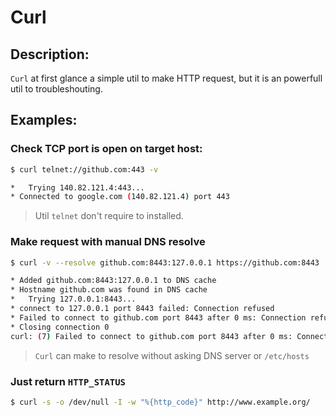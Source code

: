 # Curl

## Description:

`Curl` at first glance a simple util to make HTTP request, but it is an powerfull util to troubleshouting.

## Examples:

### Check TCP port is open on target host:

```sh
$ curl telnet://github.com:443 -v

*   Trying 140.82.121.4:443...
* Connected to google.com (140.82.121.4) port 443
```

> Util `telnet` don't require to installed.

### Make request with manual DNS resolve

```sh
$ curl -v --resolve github.com:8443:127.0.0.1 https://github.com:8443

* Added github.com:8443:127.0.0.1 to DNS cache
* Hostname github.com was found in DNS cache
*   Trying 127.0.0.1:8443...
* connect to 127.0.0.1 port 8443 failed: Connection refused
* Failed to connect to github.com port 8443 after 0 ms: Connection refused
* Closing connection 0
curl: (7) Failed to connect to github.com port 8443 after 0 ms: Connection refused
```

> `Curl` can make to resolve without asking DNS server or `/etc/hosts`

### Just return `HTTP_STATUS`

```sh
$ curl -s -o /dev/null -I -w "%{http_code}" http://www.example.org/
```
